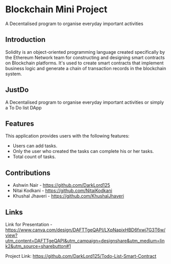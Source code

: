 # Blockchain Mini Project
A Decentalised program to organise everyday important activities

## Introduction
Solidity is an object-oriented programming language created specifically by the Ethereum Network team for constructing and designing smart contracts on Blockchain platforms. It's used to create smart contracts that implement business logic and generate a chain of transaction records in the blockchain system.
 

## JustDo
A Decentalised program to organise everyday important activities or simply a To Do list DApp

## Features
This application provides users with the following features:  
  - Users can add tasks.  
  - Only the user who created the tasks can complete his or her tasks.  
  - Total count of tasks.   

## Contributions
- Ashwin Nair - <a>https://github.com/DarkLord125</a>
- Nitai Kodkani - <a>https://github.com/NitaiKodkani</a>
- Khushal Jhaveri - <a>https://github.com/KhushalJhaveri</a>

## Links

Link for Presentation - <a>https://www.canva.com/design/DAFTTgeQAPI/LXpNapixHBD6fxwj7G3T6w/view?utm_content=DAFTTgeQAPI&utm_campaign=designshare&utm_medium=link2&utm_source=sharebutton#1</a>

Project Link: <a>https://github.com/DarkLord125/Todo-List-Smart-Contract</a>
